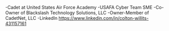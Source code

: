 -Cadet at United States Air Force Academy
-USAFA Cyber Team SME
-Co-Owner of Blackslash Technology Solutions, LLC
-Owner-Member of CadetNet, LLC
-LinkedIn https://www.linkedin.com/in/colton-willits-431157161
